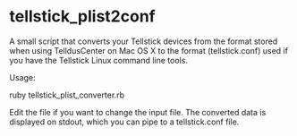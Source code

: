 tellstick_plist2conf
====================

A small script that converts your Tellstick devices from the format stored when using TelldusCenter on Mac OS X to the format (tellstick.conf) used if you have the Tellstick Linux command line tools.

Usage:

ruby tellstick_plist_converter.rb

Edit the file if you want to change the input file. The converted data is displayed on stdout, which you can pipe to a tellstick.conf file.
